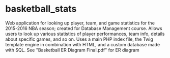 # basketball_stats
Web application for looking up player, team, and game statistics for the 2015-2016 NBA season; created for Database Management course.
Allows users to look up various statistics of player performances, team info, details about specific games, and so on.
Uses a main PHP index file, the Twig template engine in combination with HTML, and a custom database made with SQL.
See "Basketball ER Diagram Final.pdf" for ER diagram
